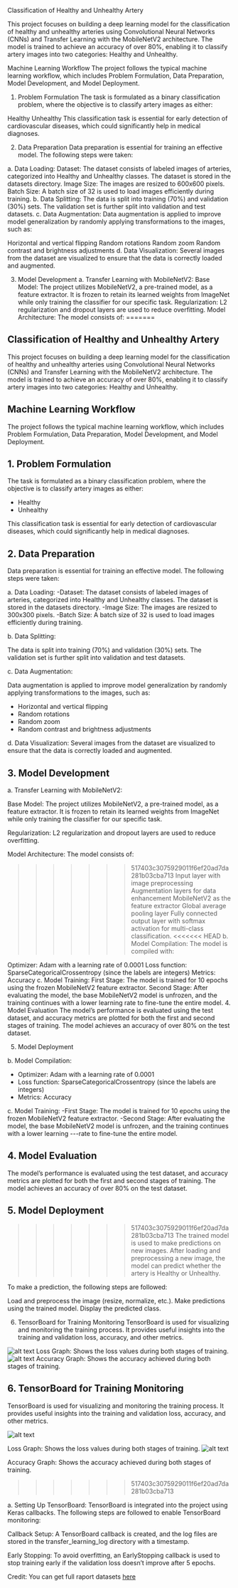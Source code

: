 Classification of Healthy and Unhealthy Artery

This project focuses on building a deep learning model for the classification of healthy and unhealthy arteries using Convolutional Neural Networks (CNNs) and Transfer Learning with the MobileNetV2 architecture. The model is trained to achieve an accuracy of over 80%, enabling it to classify artery images into two categories: Healthy and Unhealthy.

Machine Learning Workflow
The project follows the typical machine learning workflow, which includes Problem Formulation, Data Preparation, Model Development, and Model Deployment.

1. Problem Formulation
The task is formulated as a binary classification problem, where the objective is to classify artery images as either:

Healthy
Unhealthy
This classification task is essential for early detection of cardiovascular diseases, which could significantly help in medical diagnoses.

2. Data Preparation
Data preparation is essential for training an effective model. The following steps were taken:

a. Data Loading:
Dataset: The dataset consists of labeled images of arteries, categorized into Healthy and Unhealthy classes. The dataset is stored in the datasets directory.
Image Size: The images are resized to 600x600 pixels.
Batch Size: A batch size of 32 is used to load images efficiently during training.
b. Data Splitting:
The data is split into training (70%) and validation (30%) sets.
The validation set is further split into validation and test datasets.
c. Data Augmentation:
Data augmentation is applied to improve model generalization by randomly applying transformations to the images, such as:

Horizontal and vertical flipping
Random rotations
Random zoom
Random contrast and brightness adjustments
d. Data Visualization:
Several images from the dataset are visualized to ensure that the data is correctly loaded and augmented.

3. Model Development
a. Transfer Learning with MobileNetV2:
Base Model: The project utilizes MobileNetV2, a pre-trained model, as a feature extractor. It is frozen to retain its learned weights from ImageNet while only training the classifier for our specific task.
Regularization: L2 regularization and dropout layers are used to reduce overfitting.
Model Architecture: The model consists of:
=======

## Classification of Healthy and Unhealthy Artery

This project focuses on building a deep learning model for the classification of healthy and unhealthy arteries using Convolutional Neural Networks (CNNs) and Transfer Learning with the MobileNetV2 architecture. The model is trained to achieve an accuracy of over 80%, enabling it to classify artery images into two categories: Healthy and Unhealthy.

## Machine Learning Workflow

The project follows the typical machine learning workflow, which includes Problem Formulation, Data Preparation, Model Development, and Model Deployment.

## 1. Problem Formulation
The task is formulated as a binary classification problem, where the objective is to classify artery images as either:

- Healthy
- Unhealthy

This classification task is essential for early detection of cardiovascular diseases, which could significantly help in medical diagnoses.

## 2. Data Preparation
Data preparation is essential for training an effective model. The following steps were taken:

a. Data Loading:
-Dataset: The dataset consists of labeled images of arteries, categorized into Healthy and Unhealthy classes. The dataset is stored in the datasets directory.
-Image Size: The images are resized to 300x300 pixels.
-Batch Size: A batch size of 32 is used to load images efficiently during training.

b. Data Splitting:

The data is split into training (70%) and validation (30%) sets.
The validation set is further split into validation and test datasets.

c. Data Augmentation:

Data augmentation is applied to improve model generalization by randomly applying transformations to the images, such as:

- Horizontal and vertical flipping
- Random rotations
- Random zoom
- Random contrast and brightness adjustments

d. Data Visualization:
Several images from the dataset are visualized to ensure that the data is correctly loaded and augmented.

## 3. Model Development
a. Transfer Learning with MobileNetV2:

Base Model: The project utilizes MobileNetV2, a pre-trained model, as a feature extractor. It is frozen to retain its learned weights
from ImageNet while only training the classifier for our specific task.

Regularization: L2 regularization and dropout layers are used to reduce overfitting.

Model Architecture: The model consists of:

>>>>>>> 517403c3075929011f6ef20ad7da281b03cba713
Input layer with image preprocessing
Augmentation layers for data enhancement
MobileNetV2 as the feature extractor
Global average pooling layer
Fully connected output layer with softmax activation for multi-class classification.
<<<<<<< HEAD
b. Model Compilation:
The model is compiled with:

Optimizer: Adam with a learning rate of 0.0001
Loss function: SparseCategoricalCrossentropy (since the labels are integers)
Metrics: Accuracy
c. Model Training:
First Stage: The model is trained for 10 epochs using the frozen MobileNetV2 feature extractor.
Second Stage: After evaluating the model, the base MobileNetV2 model is unfrozen, and the training continues with a lower learning rate to fine-tune the entire model.
4. Model Evaluation
The model’s performance is evaluated using the test dataset, and accuracy metrics are plotted for both the first and second stages of training. The model achieves an accuracy of over 80% on the test dataset.

5. Model Deployment

b. Model Compilation:
- Optimizer: Adam with a learning rate of 0.0001
- Loss function: SparseCategoricalCrossentropy (since the labels are integers)
- Metrics: Accuracy
  
c. Model Training:
-First Stage: The model is trained for 10 epochs using the frozen MobileNetV2 feature extractor.
-Second Stage: After evaluating the model, the base MobileNetV2 model is unfrozen, and the training continues with a lower learning ---rate to fine-tune the entire model.

## 4. Model Evaluation
The model’s performance is evaluated using the test dataset, and accuracy metrics are plotted for both the first and second stages of training. The model achieves an accuracy of over 80% on the test dataset.

## 5. Model Deployment
>>>>>>> 517403c3075929011f6ef20ad7da281b03cba713
The trained model is used to make predictions on new images. After loading and preprocessing a new image, the model can predict whether the artery is Healthy or Unhealthy.

To make a prediction, the following steps are followed:

Load and preprocess the image (resize, normalize, etc.).
Make predictions using the trained model.
Display the predicted class.

6. TensorBoard for Training Monitoring
TensorBoard is used for visualizing and monitoring the training process. It provides useful insights into the training and validation loss, accuracy, and other metrics.

![alt text](<static/loss epoch.jpg>)
Loss Graph: Shows the loss values during both stages of training.
![alt text](<static/accuracy epoch.jpg>)
Accuracy Graph: Shows the accuracy achieved during both stages of training.

## 6. TensorBoard for Training Monitoring
TensorBoard is used for visualizing and monitoring the training process. It provides useful insights into the training and validation loss, accuracy, and other metrics.

![alt text](<static/loss epoch.jpg>)

Loss Graph: Shows the loss values during both stages of training.
![alt text](<static/accuracy epoch.jpg>)

Accuracy Graph: Shows the accuracy achieved during both stages of training.
>>>>>>> 517403c3075929011f6ef20ad7da281b03cba713

a. Setting Up TensorBoard:
TensorBoard is integrated into the project using Keras callbacks. The following steps are followed to enable TensorBoard monitoring:

Callback Setup: A TensorBoard callback is created, and the log files are stored in the transfer_learning_log directory with a timestamp.

Early Stopping: To avoid overfitting, an EarlyStopping callback is used to stop training early if the validation loss doesn’t improve after 5 epochs.

Credit: You can get full raport datasets [here](https://www.kaggle.com/datasets/harideepak/stenosis-new)

